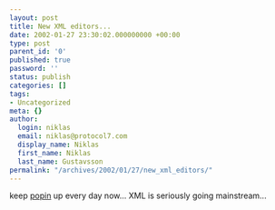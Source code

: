 ```yaml
---
layout: post
title: New XML editors...
date: 2002-01-27 23:30:02.000000000 +00:00
type: post
parent_id: '0'
published: true
password: ''
status: publish
categories: []
tags:
- Uncategorized
meta: {}
author:
  login: niklas
  email: niklas@protocol7.com
  display_name: Niklas
  first_name: Niklas
  last_name: Gustavsson
permalink: "/archives/2002/01/27/new_xml_editors/"
---
```

keep [popin](http://www.xmlorigin.com/) up every day now... XML is seriously going mainstream...

